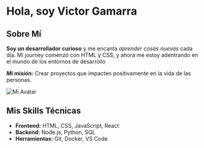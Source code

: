 # Hola, soy Victor Gamarra

## Sobre Mí 

**Soy un desarrollador curioso** y me encanta *aprender cosas nuevas* cada día. Mi journey comenzó con HTML y CSS, y ahora me estoy adentrando en el mundo de los entornos de desarrollo

***Mi misión:*** Crear proyectos que impacten positivamente en la vida de las personas.

![Mi Avatar](https://encrypted-tbn0.gstatic.com/images?q=tbn:ANd9GcTzy7GyLwWyiD9Socqmw7NnEAF949ZMekKkAw&s)

## Mis Skills Técnicas 

- **Frontend:** HTML, CSS, JavaScript, React
- **Backend:** Node.js, Python, SQL
- **Herramientas:** Git, Docker, VS Code
